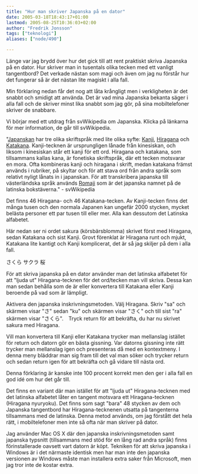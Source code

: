 ```yaml
---
title: "Hur man skriver Japanska på en dator"
date: 2005-03-18T18:43:17+01:00
lastmod: 2005-08-25T10:36:03+02:00
author: "Fredrik Jonsson"
tags: ["teknologi"]
aliases: ["node/490"]

---
```




Länge var jag brydd över hur det gick till att rent praktiskt skriva Japanska på en dator. Hur skriver man in tusentals olika tecken med ett vanligt tangentbord? Det verkade nästan som magi och även om jag nu förstår hur det fungerar så är det nästan lite magiskt i alla fall. 

Min förklaring nedan får det nog att låta krångligt men i verkligheten är det snabbt och smidigt att använda. Det är vad mina Japanska bekanta säger i alla fall och de skriver minst lika snabbt som jag gör, på sina mobiltelefoner skriver de snabbare.

Vi börjar med ett utdrag från svWikipedia om Japanska. Klicka på länkarna för mer information, de går till svWikipedia.

"<a href="http://sv.wikipedia.org/wiki/Japanska">Japanskan</a> har tre olika skriftspråk med lite olika syfte: <a href="http://sv.wikipedia.org/wiki/Kanji">Kanji</a>, <a href="http://sv.wikipedia.org/wiki/Hiragana">Hiragana</a> och <a href="http://sv.wikipedia.org/wiki/Katakana">Katakana</a>. Kanji-tecknen är ursprungligen lånade från kinesiskan, och liksom i kinesiskan står ett kanji för ett ord. Hiragana och katakana, som tillsammans kallas kana, är fonetiska skriftspråk, där ett tecken motsvarar en mora. Ofta kombineras kanji och hiragana i skrift, medan katakana främst används i rubriker, på skyltar och för att stava ord från andra språk som relativt nyligt lånats in i japanskan. För att transkribera japanska till västerländska språk används <a href="http://sv.wikipedia.org/wiki/Romaji">Romaji</a> som är det japanska namnet på de latinska bokstäverna." - svWikipedia

Det finns 46 Hiragana- och 46 Katakana-tecken. Av Kanji-tecken finns det många tusen och den normala Japanen kan ungefär 2000 stycken, mycket belästa personer ett par tusen till eller mer. Alla kan dessutom det Latinska alfabetet.

Här nedan ser ni ordet sakura (körsbärsblomma) skrivet först med Hiragana, sedan Katakana och sist Kanji. Grovt förenklat är Hiragana runt och mjukt, Katakana lite kantigt och Kanji komplicerat, det är så jag skiljer på dem i alla fall.

さくら
サクラ
桜

För att skriva japanska på en dator använder man det latinska alfabetet för att "ljuda ut" Hiragana-tecknen för det ord/tecken man vill skriva. Dessa kan man sedan behålla som de är eller konvertera till Katakana eller Kanji beroende på vad som är lämpligt.

Aktivera den japanska inskrivningsmetoden. Välj Hiragana. Skriv "sa" och skärmen visar "さ" sedan "ku" och skärmen visar "さく" och till sist "ra" skärmen visar "さくら".　Tryck return för att bekräfta, du har nu skrivet sakura med Hiragana. 

Vill man konvertera till Kanji eller Katakana trycker man mellanslag istället för return och datorn gör en bästa gissning. Var datorns gissning inte rätt trycker man mellanslag igen och presenteras då med en kontextmeny. I denna meny bläddrar man sig fram till det val man söker och trycker return och sedan return igen för att bekräfta och gå vidare till nästa ord.

Denna förklaring är kanske inte 100 procent korrekt men den ger i alla fall en god idé om hur det går till.

Det finns en variant där man istället för att "ljuda ut" Hiragana-tecknen med det latinska alfabetet låter en tangent motsvara ett Hiragana-tecknen (Hiragana nyuryoku). Det finns som sagt "bara" 48 stycken av dem och Japanska tangentbord har Hiragana-tecknenen utsatta på tangenterna tillsammans med de latinska. Denna metod används, om jag förstått det hela rätt, i mobiltelefoner men inte så ofta när man skriver på dator.

Jag använder Mac OS X där den japanska inskrivningsmetoden samt japanska typsnitt (tillsammans med stöd för en lång rad andra språk) finns förinstallerade oavsett vart datorn är köpt. Tekniken för att skriva japanska i Windows är i det närmaste identisk men har man inte den japanska versionen av Windows måste man installera extra saker från Microsoft, men jag tror inte de kostar extra.

